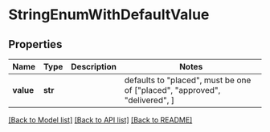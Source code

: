 # StringEnumWithDefaultValue

## Properties
Name | Type | Description | Notes
------------ | ------------- | ------------- | -------------
**value** | **str** |  | defaults to "placed",  must be one of ["placed", "approved", "delivered", ]

[[Back to Model list]](../README.md#documentation-for-models) [[Back to API list]](../README.md#documentation-for-api-endpoints) [[Back to README]](../README.md)



